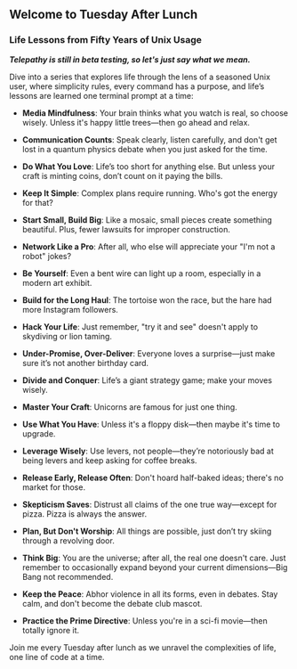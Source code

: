 ## Welcome to **Tuesday After Lunch**

### Life Lessons from Fifty Years of Unix Usage

***Telepathy is still in beta testing, so let's just say what we mean.***

Dive into a series that explores life through the lens of a seasoned Unix user, where simplicity rules, every command has a purpose, and life’s lessons are learned one terminal prompt at a time:

- **Media Mindfulness**: Your brain thinks what you watch is real, so choose wisely. Unless it's happy little trees—then go ahead and relax.

- **Communication Counts**: Speak clearly, listen carefully, and don't get lost in a quantum physics debate when you just asked for the time.

- **Do What You Love**: Life’s too short for anything else. But unless your craft is minting coins, don’t count on it paying the bills.

- **Keep It Simple**: Complex plans require running. Who's got the energy for that?

- **Start Small, Build Big**: Like a mosaic, small pieces create something beautiful. Plus, fewer lawsuits for improper construction.

- **Network Like a Pro**: After all, who else will appreciate your "I'm not a robot" jokes?

- **Be Yourself**: Even a bent wire can light up a room, especially in a modern art exhibit.

- **Build for the Long Haul**: The tortoise won the race, but the hare had more Instagram followers.

- **Hack Your Life**: Just remember, "try it and see" doesn't apply to skydiving or lion taming.

- **Under-Promise, Over-Deliver**: Everyone loves a surprise—just make sure it’s not another birthday card.

- **Divide and Conquer**: Life’s a giant strategy game; make your moves wisely.

- **Master Your Craft**: Unicorns are famous for just one thing.

- **Use What You Have**: Unless it's a floppy disk—then maybe it's time to upgrade.

- **Leverage Wisely**: Use levers, not people—they’re notoriously bad at being levers and keep asking for coffee breaks.

- **Release Early, Release Often**: Don't hoard half-baked ideas; there's no market for those.

- **Skepticism Saves**: Distrust all claims of the one true way—except for pizza. Pizza is always the answer.

- **Plan, But Don't Worship**: All things are possible, just don’t try skiing through a revolving door.

- **Think Big**: You are the universe; after all, the real one doesn't care. Just remember to occasionally expand beyond your current dimensions—Big Bang not recommended.

- **Keep the Peace**: Abhor violence in all its forms, even in debates. Stay calm, and don't become the debate club mascot.

- **Practice the Prime Directive**: Unless you're in a sci-fi movie—then totally ignore it.

Join me every Tuesday after lunch as we unravel the complexities of life, one line of code at a time.
